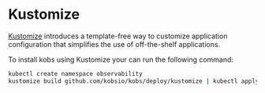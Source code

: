 # Kustomize

[Kustomize](https://kustomize.io) introduces a template-free way to customize application configuration that simplifies the use of off-the-shelf applications.

To install kobs using Kustomize your can run the following command:

```sh
kubectl create namespace observability
kustomize build github.com/kobsio/kobs/deploy/kustomize | kubectl apply -f -
```
